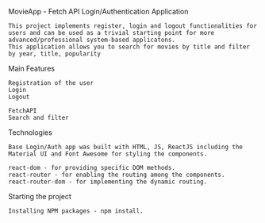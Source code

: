 MovieApp - Fetch API
Login/Authentication Application

    This project implements register, login and logout functionalities for users and can be used as a trivial starting point for more advanced/professional system-based applicatons.
    This application allows you to search for movies by title and filter by year, title, popularity

Main Features

    Registration of the user
    Login
    Logout

    FetchAPI
    Search and filter

Technologies

    Base Login/Auth app was built with HTML, JS, ReactJS including the Material UI and Font Awesome for styling the components.

    react-dom - for providing specific DOM methods.
    react-router - for enabling the routing among the components.
    react-router-dom - for implementing the dynamic routing.

Starting the project

    Installing NPM packages - npm install.
